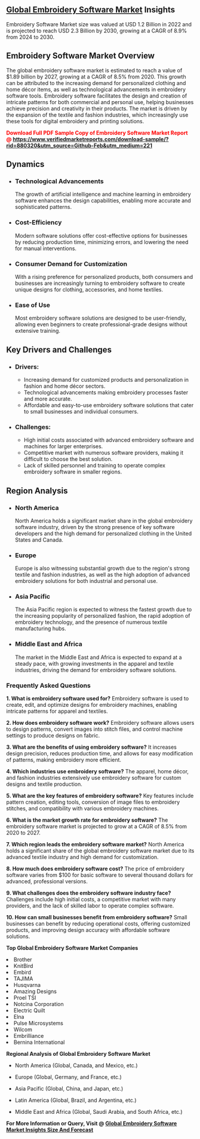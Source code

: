 <h2><a href="https://www.verifiedmarketreports.com/download-sample/?rid=880320&amp;utm_source=Github&amp;utm_medium=221" target="_blank">Global Embroidery Software Market</a> Insights</h2><p>Embroidery Software Market size was valued at USD 1.2 Billion in 2022 and is projected to reach USD 2.3 Billion by 2030, growing at a CAGR of 8.9% from 2024 to 2030.</p><p> <h2>Embroidery Software Market Overview</h2> <p>The global embroidery software market is estimated to reach a value of $1.89 billion by 2027, growing at a CAGR of 8.5% from 2020. This growth can be attributed to the increasing demand for personalized clothing and home décor items, as well as technological advancements in embroidery software tools. Embroidery software facilitates the design and creation of intricate patterns for both commercial and personal use, helping businesses achieve precision and creativity in their products. The market is driven by the expansion of the textile and fashion industries, which increasingly use these tools for digital embroidery and printing solutions.</p> <p><strong><p><span class=""><span style="color: #ff0000;"><strong>Download Full PDF Sample Copy of Embroidery Software Market Report</strong> @ </span><a href="https://www.verifiedmarketreports.com/download-sample/?rid=880320&amp;utm_source=Github-Feb&amp;utm_medium=221" target="_blank">https://www.verifiedmarketreports.com/download-sample/?rid=880320&amp;utm_source=Github-Feb&amp;utm_medium=221</a></span></p></strong></p> <h2>Dynamics</h2> <ul> <li><h3>Technological Advancements</h3> The growth of artificial intelligence and machine learning in embroidery software enhances the design capabilities, enabling more accurate and sophisticated patterns.</li> <li><h3>Cost-Efficiency</h3> Modern software solutions offer cost-effective options for businesses by reducing production time, minimizing errors, and lowering the need for manual interventions.</li> <li><h3>Consumer Demand for Customization</h3> With a rising preference for personalized products, both consumers and businesses are increasingly turning to embroidery software to create unique designs for clothing, accessories, and home textiles.</li> <li><h3>Ease of Use</h3> Most embroidery software solutions are designed to be user-friendly, allowing even beginners to create professional-grade designs without extensive training.</li> </ul> <h2>Key Drivers and Challenges</h2> <ul> <li><h3>Drivers:</h3> <ul> <li>Increasing demand for customized products and personalization in fashion and home décor sectors.</li> <li>Technological advancements making embroidery processes faster and more accurate.</li> <li>Affordable and easy-to-use embroidery software solutions that cater to small businesses and individual consumers.</li> </ul> </li> <li><h3>Challenges:</h3> <ul> <li>High initial costs associated with advanced embroidery software and machines for larger enterprises.</li> <li>Competitive market with numerous software providers, making it difficult to choose the best solution.</li> <li>Lack of skilled personnel and training to operate complex embroidery software in smaller regions.</li> </ul> </li> </ul> <h2>Region Analysis</h2> <ul> <li><h3>North America</h3> North America holds a significant market share in the global embroidery software industry, driven by the strong presence of key software developers and the high demand for personalized clothing in the United States and Canada.</li> <li><h3>Europe</h3> Europe is also witnessing substantial growth due to the region's strong textile and fashion industries, as well as the high adoption of advanced embroidery solutions for both industrial and personal use.</li> <li><h3>Asia Pacific</h3> The Asia Pacific region is expected to witness the fastest growth due to the increasing popularity of personalized fashion, the rapid adoption of embroidery technology, and the presence of numerous textile manufacturing hubs.</li> <li><h3>Middle East and Africa</h3> The market in the Middle East and Africa is expected to expand at a steady pace, with growing investments in the apparel and textile industries, driving the demand for embroidery software solutions.</li> </ul> <h3>Frequently Asked Questions</h3> <p><strong>1. What is embroidery software used for?</strong> Embroidery software is used to create, edit, and optimize designs for embroidery machines, enabling intricate patterns for apparel and textiles.</p> <p><strong>2. How does embroidery software work?</strong> Embroidery software allows users to design patterns, convert images into stitch files, and control machine settings to produce designs on fabric.</p> <p><strong>3. What are the benefits of using embroidery software?</strong> It increases design precision, reduces production time, and allows for easy modification of patterns, making embroidery more efficient.</p> <p><strong>4. Which industries use embroidery software?</strong> The apparel, home décor, and fashion industries extensively use embroidery software for custom designs and textile production.</p> <p><strong>5. What are the key features of embroidery software?</strong> Key features include pattern creation, editing tools, conversion of image files to embroidery stitches, and compatibility with various embroidery machines.</p> <p><strong>6. What is the market growth rate for embroidery software?</strong> The embroidery software market is projected to grow at a CAGR of 8.5% from 2020 to 2027.</p> <p><strong>7. Which region leads the embroidery software market?</strong> North America holds a significant share of the global embroidery software market due to its advanced textile industry and high demand for customization.</p> <p><strong>8. How much does embroidery software cost?</strong> The price of embroidery software varies from $100 for basic software to several thousand dollars for advanced, professional versions.</p> <p><strong>9. What challenges does the embroidery software industry face?</strong> Challenges include high initial costs, a competitive market with many providers, and the lack of skilled labor to operate complex software.</p> <p><strong>10. How can small businesses benefit from embroidery software?</strong> Small businesses can benefit by reducing operational costs, offering customized products, and improving design accuracy with affordable software solutions.</p> </p><p><strong>Top Global Embroidery Software Market Companies</strong></p><div data-test-id=""><p><li>Brother</li><li> KnitBird</li><li> Embird</li><li> TAJIMA</li><li> Husqvarna</li><li> Amazing Designs</li><li> Proel TSI</li><li> Notcina Corporation</li><li> Electric Quilt</li><li> Elna</li><li> Pulse Microsystems</li><li> Wilcom</li><li> Embrilliance</li><li> Bernina International</li></p><div><strong>Regional Analysis of&nbsp;Global Embroidery Software Market</strong></div><ul><li dir="ltr"><p dir="ltr">North America&nbsp;(Global, Canada, and Mexico, etc.)</p></li><li dir="ltr"><p dir="ltr">Europe (Global, Germany, and France, etc.)</p></li><li dir="ltr"><p dir="ltr">Asia Pacific&nbsp;(Global, China, and Japan, etc.)</p></li><li dir="ltr"><p dir="ltr">Latin America&nbsp;(Global, Brazil, and Argentina, etc.)</p></li><li dir="ltr">Middle East and Africa&nbsp;(Global, Saudi Arabia, and South Africa, etc.)</li></ul><p><strong>For More Information or Query, Visit @&nbsp;</strong><strong><a href="https://www.verifiedmarketreports.com/product/embroidery-software-market/?utm_source=Github&amp;utm_medium=221" target="_blank">Global Embroidery Software Market Insights Size And Forecast</a></strong></p></div>
